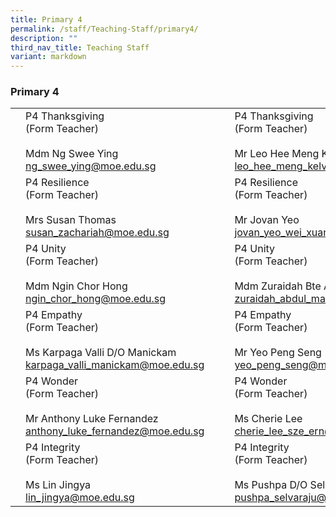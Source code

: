 ```yaml
---
title: Primary 4
permalink: /staff/Teaching-Staff/primary4/
description: ""
third_nav_title: Teaching Staff
variant: markdown
---
```

### Primary 4


|  	|  	|  	|  	|  	|
|---	|---	|---	|---	|---	|
|	| P4 Thanksgiving<br>(Form Teacher)<br><br>Mdm Ng Swee Ying<br>ng_swee_ying@moe.edu.sg	|   	| 	| P4 Thanksgiving<br>(Form Teacher)<br><br>Mr Leo Hee Meng Kelvin<br>leo_hee_meng_kelvin@moe.edu.sg 	|
| 	| P4 Resilience <br>(Form Teacher)<br><br>Mrs Susan Thomas<br>susan_zachariah@moe.edu.sg<br> 	|   	| 	| P4 Resilience<br>(Form Teacher)<br><br>Mr Jovan Yeo<br>jovan_yeo_wei_xuan@moe.edu.sg	|
| 	| P4 Unity <br>(Form Teacher)<br><br>Mdm Ngin Chor Hong<br>ngin_chor_hong@moe.edu.sg 	|   	|  	| P4 Unity <br>(Form Teacher)<br><br> Mdm Zuraidah Bte Abdul Malik<br>zuraidah_abdul_malik@moe.edu.sg	|
| 	| P4 Empathy<br>(Form Teacher)<br><br>Ms Karpaga Valli D/O Manickam<br>karpaga_valli_manickam@moe.edu.sg<br> 	|   	| 	| P4 Empathy <br>(Form Teacher)<br><br>Mr Yeo Peng Seng<br>yeo_peng_seng@moe.edu.sg|
| 	| P4 Wonder<br>(Form Teacher)<br><br>Mr Anthony Luke Fernandez<br>anthony_luke_fernandez@moe.edu.sg|   	| 	| P4 Wonder<br>(Form Teacher)<br><br>Ms Cherie Lee<br>cherie_lee_sze_ern@moe.edu.sg|
| 	| P4 Integrity<br>(Form Teacher)<br><br>Ms Lin Jingya<br>lin_jingya@moe.edu.sg|   	|	| P4 Integrity<br>(Form Teacher)<br><br>Ms Pushpa D/O Selvaraju<br>pushpa_selvaraju@moe.edu.sg	|